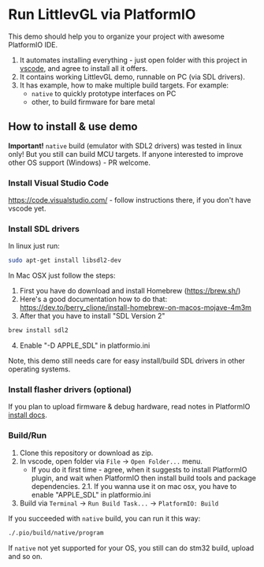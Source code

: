 # Run LittlevGL via PlatformIO

This demo should help you to organize your project with awesome PlatformIO IDE.

1. It automates installing everything - just open folder with this project in
   [vscode](https://code.visualstudio.com/), and agree to install all it offers.
2. It contains working LittlevGL demo, runnable on PC (via SDL drivers).
3. It has example, how to make multiple build targets. For example:
   - `native` to quickly prototype interfaces on PC
   - other, to build firmware for bare metal


## How to install & use demo

**Important!** `native` build (emulator with SDL2 drivers) was tested in
linux only! But you still can build MCU targets. If anyone interested to
improve other OS support (Windows) - PR welcome.


### Install Visual Studio Code

https://code.visualstudio.com/ - follow instructions there, if you don't have
vscode yet.


### Install SDL drivers

In linux just run:

```sh
sudo apt-get install libsdl2-dev
```

In Mac OSX just follow the steps:
1. First you have do download and install Homebrew (https://brew.sh/)
2. Here's a good documentation how to do that: https://dev.to/berry_clione/install-homebrew-on-macos-mojave-4m3m
3. After that you have to install "SDL Version 2"
```sh
brew install sdl2
```
4. Enable "-D APPLE_SDL" in platformio.ini 


Note, this demo still needs care for easy install/build SDL drivers in other
operating systems.


### Install flasher drivers (optional)

If you plan to upload firmware & debug hardware, read notes in PlatformIO
[install docs](http://docs.platformio.org/en/latest/installation.html#troubleshooting).


### Build/Run

1. Clone this repository or download as zip.
2. In vscode, open folder via `File` -> `Open Folder...` menu.
   - If you do it first time - agree, when it suggests to install PlatformIO
     plugin, and wait when PlatformIO then install build tools and package
     dependencies.
2.1. If you wanna use it on mac osx, you have to enable "APPLE_SDL" in platformio.ini
3. Build via `Terminal` -> `Run Build Task...` -> `PlatformIO: Build`

If you succeeded with `native` build, you can run it this way:

```sh
./.pio/build/native/program
```

If `native` not yet supported for your OS, you still can do stm32 build,
upload and so on.

